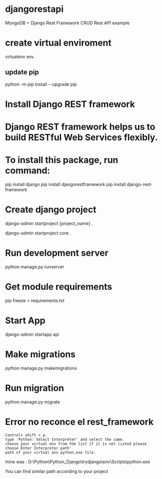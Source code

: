 # djangorestapi
MongoDB + Django Rest Framework CRUD Rest API example

# create virtual enviroment
virtualenv env

## update pip 
python -m pip install --upgrade pip

# Install Django REST framework
# Django REST framework helps us to build RESTful Web Services flexibly.
# To install this package, run command:
pip install django
pip install djangorestframework
pip install django-rest-framework

# Create django project
django-admin startproject [project_name] .

django-admin startproject core .

# Run development server
python manage.py runserver

# Get module requirements
pip freeze > requirements.txt

# Start App
django-admin startapp api

# Make migrations
python manage.py makemigrations

# Run migration
python manage.py migrate

# Error no reconce el rest_framework
    Control+ shift + p.
    type 'Python: Select Interpreter' and select the same.
    choose your virtual env from the list if it is not listed please choose Enter Interpreter path'
    path of your virtual env python.exe file.

mine was : D:\Python\Python_Django\trydjango\env\Scripts\python.exe

You can find similar path according to your project